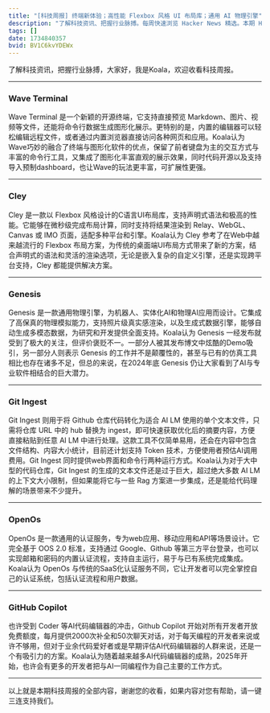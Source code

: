 ```yaml
---
title: "[科技周报] 终端新体验；高性能 Flexbox 风格 UI 布局库；通用 AI 物理引擎"
description: "了解科技资讯、把握行业脉搏。每周快速浏览 Hacker News 精选。本期 Hacker Newsletter 地址：https://buttondown.com/hacker-newsletter/archive/hacker-newsletter-726/"
tags: []
date: 1734840357
bvid: BV1C6kvYDEWx
---
```

了解科技资讯，把握行业脉搏，大家好，我是Koala，欢迎收看科技周报。

---

### Wave Terminal
Wave Terminal 是一个新颖的开源终端，它支持直接预览 Markdown、图片、视频等文件，还能将命令行数据生成图形化展示。更特别的是，内置的编辑器可以轻松编辑远程文件，或者通过内置浏览器直接访问各种网页和应用。Koala认为 Wave巧妙的融合了终端与图形化软件的优点，保留了前者键盘为主的交互方式与丰富的命令行工具，又集成了图形化丰富直观的展示效果，同时代码开源以及支持导入预制dashboard，也让Wave的玩法更丰富，可扩展性更强。

---

### Cley
Cley 是一款以 Flexbox 风格设计的C语言UI布局库，支持声明式语法和极高的性能。它能够在微秒级完成布局计算，同时支持将结果渲染到 Relay、WebGL、Canvas 或 IMO 页面，适配多种平台和引擎。Koala认为 Cley 参考了在Web中越来越流行的 Flexbox 布局方案，为传统的桌面端UI布局方式带来了新的方案，结合声明式的语法和灵活的渲染选项，无论是嵌入复杂的自定义引擎，还是实现跨平台支持，Cley 都能提供解决方案。

---

### Genesis
Genesis 是一款通用物理引擎，为机器人、实体化AI和物理AI应用而设计。它集成了高保真的物理模拟能力，支持照片级真实感渲染，以及生成式数据引擎，能够自动生成多模态数据，为研究和开发提供全面支持。Koala认为 Genesis 一经发布就受到了极大的关注，但评价褒贬不一。一部分人被其发布博文中炫酷的Demo吸引，另一部分人则表示 Genesis 的工作并不是颠覆性的，甚至与已有的仿真工具相比也存在诸多不足，但总的来说，在2024年底 Genesis 仍让大家看到了AI与专业软件相结合的巨大潜力。

---

### Git Ingest
Git Ingest 则用于将 Github 仓库代码转化为适合 AI LM 使用的单个文本文件，只需将仓库 URL 中的 hub 替换为 ingest，即可快速获取优化后的摘要内容，方便直接粘贴到任意 AI LM 中进行处理。这款工具不仅简单易用，还会在内容中包含文件结构、内容大小统计，目前还计划支持 Token 技术，方便使用者预估AI调用费用。Git Ingest 同时提供web界面和命令行两种运行方式。Koala认为对于大中型的代码仓库，Git Ingest 的生成的文本文件还是过于巨大，超过绝大多数 AI LM 的上下文大小限制，但如果能将它与一些 Rag 方案进一步集成，还是能给代码理解的场景带来不少提升。

---

### OpenOs
OpenOs 是一款通用的认证服务，专为web应用、移动应用和API等场景设计。它完全基于 OOS 2.0 标准，支持通过 Google、Github 等第三方平台登录，也可以实现邮箱和密码的内置认证流程，支持自主运行，易于与已有系统完成集成。Koala认为 OpenOs 与传统的SaaS化认证服务不同，它让开发者可以完全掌控自己的认证系统，包括认证流程和用户数据。

---

### GitHub Copilot
也许受到 Coder 等AI代码编辑器的冲击，Github Copilot 开始对所有开发者开放免费额度，每月提供2000次补全和50次聊天对话，对于每天编程的开发者来说或许不够用，但对于业余代码爱好者或是早期评估AI代码编辑器的人群来说，还是一个有吸引力的方案。Koala认为随着越来越多AI代码编辑器的成熟，2025年开始，也许会有更多的开发者把与AI一同编程作为自己主要的工作方式。

---

以上就是本期科技周报的全部内容，谢谢您的收看，如果内容对您有帮助，请一键三连支持我们。

